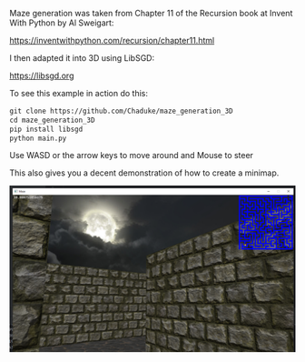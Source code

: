 Maze generation was taken from Chapter 11 of the Recursion book at Invent With Python by Al Sweigart:

https://inventwithpython.com/recursion/chapter11.html

I then adapted it into 3D using LibSGD:

https://libsgd.org

To see this example in action do this:

```
git clone https://github.com/Chaduke/maze_generation_3D
cd maze_generation_3D
pip install libsgd
python main.py
```

Use WASD or the arrow keys to move around and Mouse to steer

This also gives you a decent demonstration of how to create a minimap.

![Example Screenshot](https://github.com/Chaduke/maze_generation_3D/blob/master/images/maze_generator.png)
